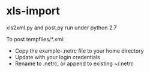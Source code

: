 # xls-import

xls2xml.py and post.py run under python 2.7

To post tempfiles/*.xml:
- Copy the example-.netrc file to your home directory
- Update with your login credentials
- Rename to .netrc, or append to existing ~/.netrc
